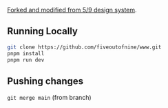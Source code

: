 [Forked and modified from 5/9 design system](https://fiveoutofnine.com).

## Running Locally

```sh
git clone https://github.com/fiveoutofnine/www.git
pnpm install
pnpm run dev
```

## Pushing changes

`git merge main` (from branch)
